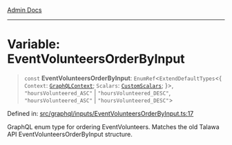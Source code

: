 [Admin Docs](/)

***

# Variable: EventVolunteersOrderByInput

> `const` **EventVolunteersOrderByInput**: `EnumRef`\<`ExtendDefaultTypes`\<\{ `Context`: [`GraphQLContext`](../../../context/type-aliases/GraphQLContext.md); `Scalars`: [`CustomScalars`](../../../scalars/type-aliases/CustomScalars.md); \}\>, `"hoursVolunteered_ASC"` \| `"hoursVolunteered_DESC"`, `"hoursVolunteered_ASC"` \| `"hoursVolunteered_DESC"`\>

Defined in: [src/graphql/inputs/EventVolunteersOrderByInput.ts:17](https://github.com/Sourya07/talawa-api/blob/4e4298c85a0d2c28affa824f2aab7ec32b5f3ac5/src/graphql/inputs/EventVolunteersOrderByInput.ts#L17)

GraphQL enum type for ordering EventVolunteers.
Matches the old Talawa API EventVolunteersOrderByInput structure.
